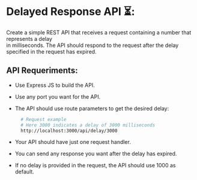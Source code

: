 # Delayed Response API ⏳:

Create a simple REST API that receives a request containing a number that represents a delay  
in milliseconds. The API should respond to the request after the delay specified
in the request has expired.

## API Requeriments:

- Use Express JS to build the API.
- Use any port you want for the API.
- The API should use route parameters to get the desired delay:

  ```bash
    # Request example
    # Here 3000 indicates a delay of 3000 milliseconds
    http://localhost:3000/api/delay/3000
  ```

- Your API should have just one request handler.
- You can send any response you want after the delay has expired.
- If no delay is provided in the request, the API should use 1000 as default.
